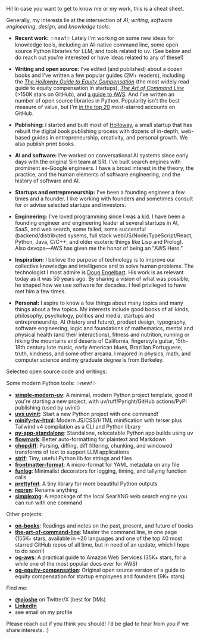 Hi! In case you want to get to know me or my work, this is a cheat sheet.

Generally, my interests lie at the intersection of *AI*, *writing*, *software engineering*, *design*, and *knowledge tools*:

- **Recent work:**  *✨new!✨*  Lately I'm working on some new ideas for knowledge tools, including an AI-native command line, some open source Python libraries for LLM, and tools related to uv. (See below and do reach out you're interested or have ideas related to any of these!)

- **Writing and open source:** I’ve edited (and published) about a dozen books and I've written a few popular guides (2M+ readers), including the [*The Holloway Guide to Equity Compensation*](https://www.holloway.com/g/equity-compensation) (the most widely read guide to equity compensation in startups), [*The Art of Command Line*](https://github.com/jlevy/the-art-of-command-line) (>150K stars on GitHub), and [a guide to AWS](https://github.com/open-guides/og-aws). And I've written an number of open source libraries in Python. Popularity isn't the best measure of value, but I'm [in the top 20](https://gitstar-ranking.com/users) most-starred accounts on GitHub.

- **Publishing:** I started and built most of [Holloway](https://www.holloway.com/catalog), a small startup that has rebuilt the digital book publishing process with dozens of in-depth, web-based guides in entrepreneurship, creativity, and personal growth. We also publish print books.

- **AI and software:** I’ve worked on conversational AI systems since early days with the original Siri team at SRI. I’ve built search engines with prominent ex-Google engineers. I have a broad interest in the theory, the practice, and the human elements of software engineering, and the history of software and AI.

- **Startups and entrepreneurship:** I've been a founding engineer a few times and a founder. I like working with founders and sometimes consult for or advise selected startups and investors.
  
- **Engineering:** I've loved programming since I was a kid. I have been a founding engineer and engineering leader at several startups in AI, SaaS, and web search, some failed, some successful (backend/distributed sysems, full stack web/JS/Node/TypeScript/React, Python, Java, C/C++, and older esoteric things like Lisp and Prolog). Also devops—AWS has given me the honor of being an "AWS Hero."

- **Inspiration:** I believe the purpose of technology is to improve our collective knowledge and intelligence and to solve human problems. The technologist I most admire is [Doug Engelbart](https://en.wikipedia.org/wiki/Douglas_Engelbart). His work is as relevant today as it was 50 years ago. By sharing a vision of what was possible, he shaped how we use software for decades. I feel privileged to have met him a few times.
  
- **Personal:** I aspire to know a few things about many topics and many things about a few topics. My interests include good books of all kinds, philosophy, psychology, politics and media, startups and entrepreneurship, AI (history and future), product design, typography, software engineering, logic and foundations of mathematics, mental and physical health (and their interactions), fitness and nutrition, running or hiking the mountains and deserts of California, fingerstyle guitar, 15th-18th century lute music, early American blues, Brazilian Portuguese, truth, kindness, and some other arcana. I majored in physics, math, and computer science and my graduate degree is from Berkeley.

Selected open source code and writings:

Some modern Python tools:  *✨new!✨* 

- [**simple-modern-uv**](https://github.com/jlevy/simple-modern-uv): A minimal, modern Python project template, good if you're starting a new project, with uv/ruff/Pyright/GitHub actions/PyPI publishing (used by uvinit)
- [**uvx uvinit**](https://git.new/uvinit): Start a new Python project with one command!
- [**minify-tw-html**](https://github.com/jlevy/minify-tw-html): Modern JS/CSS/HTML minification with terser plus Tailwind v4 compilation as a CLI and Python library
- [**py-app-standalone**](https://github.com/jlevy/py-app-standalone): Standalone, relocatable Python app builds using uv
- [**flowmark**](https://github.com/jlevy/flowmark): Better auto-formatting for plaintext and Markdown
- [**chopdiff**](https://github.com/jlevy/chopdiff): Parsing, diffing, diff filtering, chunking, and windowed transforms of text to support LLM applications
- [**strif**](https://github.com/jlevy/strif): Tiny, useful Python lib for strings and files
- [**frontmatter-format**](https://github.com/jlevy/frontmatter-format): A micro-format for YAML metadata on any file
- [**funlog**](https://github.com/jlevy/funlog): Minimalist decorators for logging, timing, and tallying function calls
- [**prettyfmt**](https://github.com/jlevy/prettyfmt): A tiny library for more beautiful Python outputs
- [**repren**](https://github.com/jlevy/repren): Rename anything
- [**simplexng**](https://github.com/jlevy/simplexng): A repackage of the local SearXNG web search engine you can run with one command

Other projects:

- [**on-books**](https://github.com/jlevy/on-books): Readings and notes on the past, present, and future of books
- [**the-art-of-command-line**](https://github.com/jlevy/the-art-of-command-line): Master the command line, in one page (155K+ stars, available in ~20 languages and one of the top 40 most starred GitHub repos of all time, but in need of an update, which I hope to do soon!)
- [**og-aws**](https://github.com/open-guides/og-aws): A practical guide to Amazon Web Services (35K+ stars, for a while one of the most popular docs ever for AWS)
- [**og-equity-compensation**](https://github.com/jlevy/og-equity-compensation): Original open source version of a guide to equity compensation for startup employees and founders (9K+ stars)

Find me:

- [**@ojoshe**](https://twitter.com/ojoshe) on Twitter/X (best for DMs) 
- [**LinkedIn**](https://www.linkedin.com/in/jlevy/)
- see email on my profile

Please reach out if you think you should! I'd be glad to hear from you if we share interests. :)

